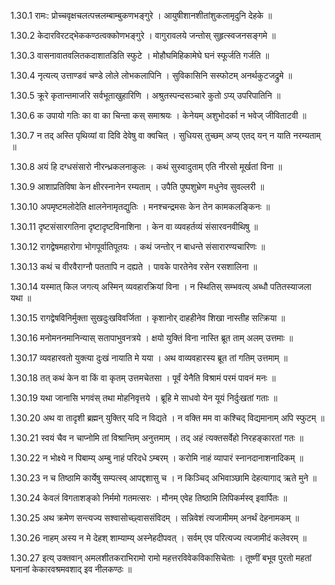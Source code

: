 1.30.1
रामः:
प्रोच्चवृक्षचलत्पत्त्रलम्बाम्बुकणभङ्गुरे ।
आयुषीशानशीतांशुकलामृदुनि देहके ॥


1.30.2
केदारविरटद्भेककण्ठत्वक्कोणभङ्गुरे ।
वागुरावलये जन्तोस् सुहृत्स्वजनसङ्गमे ॥


1.30.3
वासनावातवलितकदाशातडिति स्फुटे ।
मोहौघमिहिकामेघे घनं स्फूर्जति गर्जति ॥


1.30.4
नृत्यत्य् उत्ताण्डवं चण्डे लोले लोभकलापिनि ।
सुविकासिनि सस्फोटम् अनर्थकुटजद्रुमे ॥


1.30.5
क्रूरे कृतान्तमार्जारे सर्वभूताखुहारिणि ।
अश्रुतस्पन्दसञ्चारे कुतो ऽप्य् उपरिपातिनि ॥


1.30.6
क उपायो गतिः का वा का चिन्ता कस् समाश्रयः ।
केनेयम् अशुभोदर्का न भवेज् जीविताटवी ॥


1.30.7
न तद् अस्ति पृथिव्यां वा दिवि देवेषु वा क्वचित् ।
सुधियस् तुच्छम् अप्य् एतद् यन् न याति नरम्यताम् ॥


1.30.8
अयं हि दग्धसंसारो नीरन्ध्रकलनाकुलः ।
कथं सुस्वादुताम् एति नीरसो मूर्खतां विना ॥


1.30.9
आशाप्रतिविषा केन क्षीरस्नानेन रम्यताम् ।
उपैति पुष्पशुभ्रेण मधुनेव सुवल्लरी ॥


1.30.10
अपमृष्टमलोदेति क्षालनेनामृतद्युतिः ।
मनश्चन्द्रमसः केन तेन कामकलङ्किनः ॥


1.30.11
दृष्टसंसारगतिना दृष्टादृष्टविनाशिना ।
केन वा व्यवहर्तव्यं संसारवनवीथिषु ॥


1.30.12
रागद्वेषमहारोगा भोगपूर्वातिपूतयः ।
कथं जन्तोर् न बाधन्ते संसारारण्यचारिणः ॥


1.30.13
कथं च वीरवैराग्नौ पततापि न दह्यते ।
पावके पारतेनेव रसेन रसशालिना ॥


1.30.14
यस्मात् किल जगत्य् अस्मिन् व्यवहारक्रियां विना ।
न स्थितिस् सम्भवत्य् अब्धौ पतितस्याजला यथा ॥


1.30.15
रागद्वेषविनिर्मुक्ता सुखदुःखविवर्जिता ।
कृशानोर् दाहहीनेव शिखा नास्तीह सत्क्रिया ॥


1.30.16
मनोमननमानिन्यास् सतापाभुवनत्रये ।
क्षयो युक्तिं विना नास्ति ब्रूत ताम् अलम् उत्तमाः ॥


1.30.17
व्यवहारवतो युक्त्या दुःखं नायाति मे यया ।
अथ वाव्यवहारस्य ब्रूत तां गतिम् उत्तमाम् ॥


1.30.18
तत् कथं केन वा किं वा कृतम् उत्तमचेतसा ।
पूर्वं येनैति विश्रामं परमं पावनं मनः ॥


1.30.19
यथा जानासि भगवंस् तथा मोहनिवृत्तये ।
ब्रूहि मे साधवो येन यूयं निर्दुःखतां गताः ॥


1.30.20
अथ वा तादृशी ब्रह्मन् युक्तिर् यदि न विद्यते ।
न वक्ति मम वा कश्चिद् विद्यमानाम् अपि स्फुटम् ॥


1.30.21
स्वयं चैव न चाप्नोमि तां विश्रान्तिम् अनुत्तमाम् ।
तद् अहं त्यक्तसर्वेहो निरहङ्कारतां गतः ॥


1.30.22
न भोक्ष्ये न पिबाम्य् अम्बु नाहं परिदधे ऽम्बरम् ।
करोमि नाहं व्यापारं स्नानदानाशनादिकम् ॥


1.30.23
न च तिष्ठामि कार्येषु सम्पत्स्व् आपद्दशासु च ।
न किञ्चिद् अभिवाञ्छामि देहत्यागाद् ऋते मुने ॥


1.30.24
केवलं विगताशङ्को निर्ममो गतमत्सरः ।
मौनम् एवेह तिष्ठामि लिपिकर्मस्व् इवार्पितः ॥


1.30.25
अथ क्रमेण सन्त्यज्य सश्वासोच्छ्वाससंविदम् ।
सन्निवेशं त्यजामीमम् अनर्थं देहनामकम् ॥


1.30.26
नाहम् अस्य न मे देहश् शाम्याम्य् अस्नेहदीपवत् ।
सर्वम् एव परित्यज्य त्यजामीदं कलेवरम् ॥


1.30.27
इत्य् उक्तवान् अमलशीतकराभिरामो रामो महत्तरविवेकविकासिचेताः ।
तूष्णीं बभूव पुरतो महतां घनानां केकारवश्रमवशाद् इव नीलकण्ठः ॥

